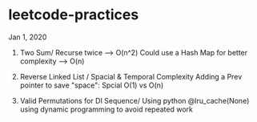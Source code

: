 # leetcode-practices

Jan 1, 2020

1. Two Sum/
Recurse twice --> O(n^2)
Could use a Hash Map for better complexity
--> O(n)

206. Reverse Linked List   /
Spacial & Temporal Complexity
Adding a Prev pointer to save "space": Spcial O(1) vs O(n)

903. Valid Permutations for DI Sequence/
Using python @lru_cache(None)
using dynamic programming to avoid repeated work
